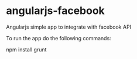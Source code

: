 # angularjs-facebook
Angularjs simple app to integrate with facebook API

To run the app do the following commands:

npm install
grunt
